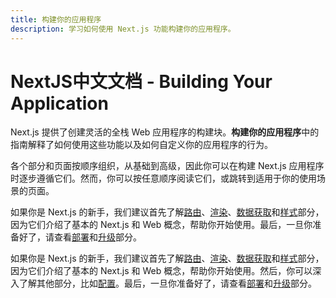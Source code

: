 ```yaml
---
title: 构建你的应用程序
description: 学习如何使用 Next.js 功能构建你的应用程序。
---
```


# NextJS中文文档 - Building Your Application

Next.js 提供了创建灵活的全栈 Web 应用程序的构建块。**构建你的应用程序**中的指南解释了如何使用这些功能以及如何自定义你的应用程序的行为。

各个部分和页面按顺序组织，从基础到高级，因此你可以在构建 Next.js 应用程序时逐步遵循它们。然而，你可以按任意顺序阅读它们，或跳转到适用于你的使用场景的页面。

<AppOnly>

如果你是 Next.js 的新手，我们建议首先了解[路由](/nextjs-cn/app/building-your-application/routing/index)、[渲染](/nextjs-cn/app/building-your-application/rendering/index)、[数据获取](/nextjs-cn/app/building-your-application/data-fetching/index)和[样式](/nextjs-cn/app/getting-started/css)部分，因为它们介绍了基本的 Next.js 和 Web 概念，帮助你开始使用。最后，一旦你准备好了，请查看[部署]()和[升级](/nextjs-cn/app/guides/upgrading/index)部分。

</AppOnly>

<PagesOnly>

如果你是 Next.js 的新手，我们建议首先了解[路由](/nextjs-cn/pages/building-your-application/routing/index)、[渲染](/nextjs-cn/pages/building-your-application/rendering/index)、[数据获取](/nextjs-cn/pages/building-your-application/data-fetching/index)和[样式](/nextjs-cn/app/getting-started/css)部分，因为它们介绍了基本的 Next.js 和 Web 概念，帮助你开始使用。然后，你可以深入了解其他部分，比如[配置](/nextjs-cn/pages/building-your-application/configuring/index)。最后，一旦你准备好了，请查看[部署]()和[升级](/nextjs-cn/pages/guides/upgrading/index)部分。

</PagesOnly>
